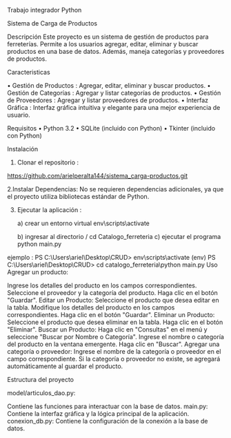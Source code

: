 Trabajo integrador Python

Sistema de Carga de Productos

Descripción
Este proyecto es un sistema de gestión de productos para ferreterías. Permite a los usuarios agregar, editar, eliminar y buscar productos en una base de datos. Además, maneja categorías y proveedores de productos.

Caracteristicas

•	Gestión de Productos : Agregar, editar, eliminar y buscar productos.
•	Gestión de Categorías : Agregar y listar categorías de productos.
•	Gestión de Proveedores : Agregar y listar proveedores de productos.
•	Interfaz Gráfica : Interfaz gráfica intuitiva y elegante para una mejor experiencia de usuario.


Requisitos
•	Python 3.2 
•	SQLite (incluido con Python)
•	Tkinter (incluido con Python)


Instalación
1.	Clonar el repositorio :
   
https://github.com/arielperalta144/sistema_carga-productos.git

2.Instalar Dependencias: No se requieren dependencias adicionales, ya que el proyecto utiliza bibliotecas estándar de Python.

3.	Ejecutar la aplicación :

	  a) crear un entorno virtual env\scripts\activate

	  b) ingresar al directorio / cd Catalogo_ferreteria c) ejecutar el programa python main.py
  	
ejemplo : PS C:\Users\ariel\Desktop\CRUD> env\scripts\activate (env) PS C:\Users\ariel\Desktop\CRUD> cd catalogo_ferreteria\python main.py
Uso Agregar un producto:


Ingrese los detalles del producto en los campos correspondientes. 
Seleccione el proveedor y la categoría del producto. 
Haga clic en el botón "Guardar". Editar un Producto:
Seleccione el producto que desea editar en la tabla. 
Modifique los detalles del producto en los campos correspondientes. 
Haga clic en el botón "Guardar". Eliminar un Producto:
Seleccione el producto que desea eliminar en la tabla. 
Haga clic en el botón "Eliminar". Buscar un Producto:
Haga clic en "Consultas" en el menú y seleccione "Buscar por Nombre o Categoría". 
Ingrese el nombre o categoría del producto en la ventana emergente. Haga clic en "Buscar". Agregar una categoría o proveedor:
Ingrese el nombre de la categoría o proveedor en el campo correspondiente.
Si la categoría o proveedor no existe, se agregará automáticamente al guardar el producto.

Estructura del proyecto

model/articulos_dao.py:

Contiene las funciones para interactuar con la base de datos. main.py: Contiene la interfaz gráfica y la lógica principal de la aplicación. conexion_db.py: Contiene la configuración de la conexión a la base de datos.
